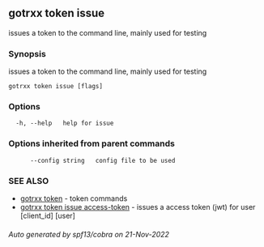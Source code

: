 ## gotrxx token issue

issues a token to the command line, mainly used for testing

### Synopsis

issues a token to the command line, mainly used for testing

```
gotrxx token issue [flags]
```

### Options

```
  -h, --help   help for issue
```

### Options inherited from parent commands

```
      --config string   config file to be used
```

### SEE ALSO

* [gotrxx token](/cli/gotrxx_token.md)	 - token commands
* [gotrxx token issue access-token](/cli/gotrxx_token_issue_access-token.md)	 - issues a access token (jwt) for user [client_id] [user]

###### Auto generated by spf13/cobra on 21-Nov-2022
